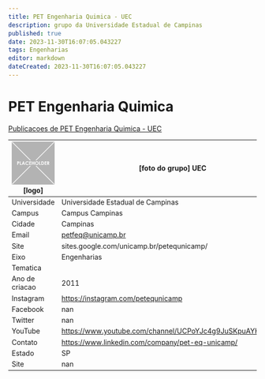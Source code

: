```yaml
---
title: PET Engenharia Quimica - UEC
description: grupo da Universidade Estadual de Campinas
published: true
date: 2023-11-30T16:07:05.043227
tags: Engenharias
editor: markdown
dateCreated: 2023-11-30T16:07:05.043227
---
```


# PET Engenharia Quimica

[Publicacoes de PET Engenharia Quimica - UEC](/atividade/62PETEngenhariaQuimicaUEC/feed.md)

| ![placeholder.png](/placeholder.png) [logo] | [foto do grupo] UEC         |
| ------------------------------------------- | ------------------------------------------------- |
| Universidade                                | Universidade Estadual de Campinas      |
| Campus                                      | Campus Campinas            |
| Cidade                                      | Campinas             |
| Email                                       | petfeq@unicamp.br             |
| Site                                        | sites.google.com/unicamp.br/petequnicamp/              |
| Eixo                                        | Engenharias              |
| Tematica                                    |           |
| Ano de criacao                              | 2011        |
| Instagram                                   | https://instagram.com/petequnicamp         |
| Facebook                                    | nan          |
| Twitter                                     | nan           |
| YouTube                                     | https://www.youtube.com/channel/UCPoYJc4g9JuSKpuAYHoH37w           |
| Contato                                     | https://www.linkedin.com/company/pet-eq-unicamp/         |
| Estado                                      |  SP            |
| Site                                        | nan |
